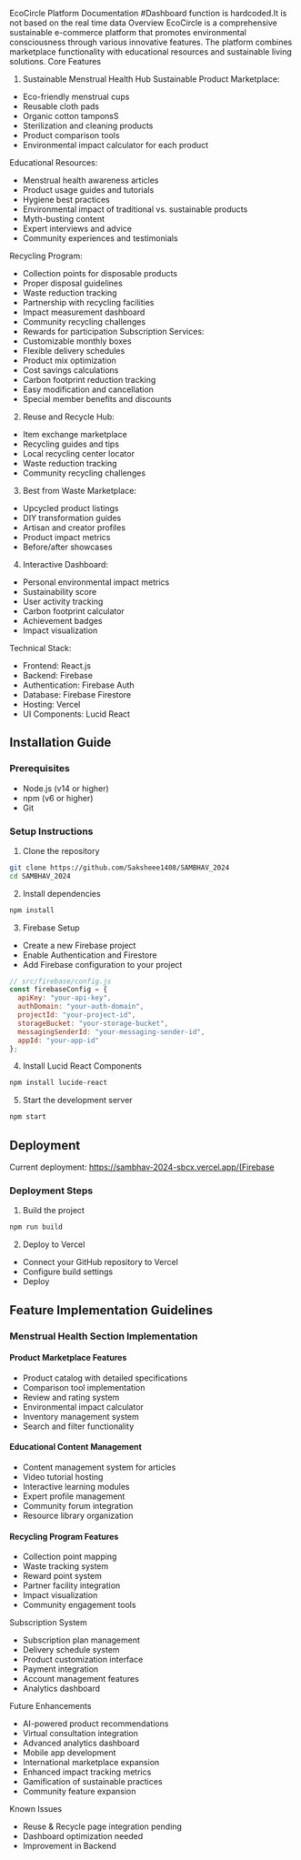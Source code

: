  EcoCircle Platform Documentation
#Dashboard function is hardcoded.It is not based on the real time data
Overview
EcoCircle is a comprehensive sustainable e-commerce platform that promotes environmental consciousness through various innovative features. The platform combines marketplace functionality with educational resources and sustainable living solutions.
Core Features

 1. Sustainable Menstrual Health Hub
Sustainable Product Marketplace:
- Eco-friendly menstrual cups
- Reusable cloth pads
- Organic cotton tamponsS
- Sterilization and cleaning products
- Product comparison tools
- Environmental impact calculator for each product

 Educational Resources:
- Menstrual health awareness articles
- Product usage guides and tutorials
- Hygiene best practices
- Environmental impact of traditional vs. sustainable products
- Myth-busting content
- Expert interviews and advice
- Community experiences and testimonials

 Recycling Program:
- Collection points for disposable products
- Proper disposal guidelines
- Waste reduction tracking
- Partnership with recycling facilities
- Impact measurement dashboard
- Community recycling challenges
- Rewards for participation
Subscription Services:
- Customizable monthly boxes
- Flexible delivery schedules
- Product mix optimization
- Cost savings calculations
- Carbon footprint reduction tracking
- Easy modification and cancellation
- Special member benefits and discounts

2. Reuse and Recycle Hub:
- Item exchange marketplace
- Recycling guides and tips
- Local recycling center locator
- Waste reduction tracking
- Community recycling challenges

3. Best from Waste Marketplace:
- Upcycled product listings
- DIY transformation guides
- Artisan and creator profiles
- Product impact metrics
- Before/after showcases

4. Interactive Dashboard:
- Personal environmental impact metrics
- Sustainability score
- User activity tracking
- Carbon footprint calculator
- Achievement badges
- Impact visualization

 Technical Stack:
- Frontend: React.js
- Backend: Firebase
- Authentication: Firebase Auth
- Database: Firebase Firestore
- Hosting: Vercel
- UI Components: Lucid React

## Installation Guide

### Prerequisites
- Node.js (v14 or higher)
- npm (v6 or higher)
- Git

### Setup Instructions

1. Clone the repository
```bash
git clone https://github.com/Saksheee1408/SAMBHAV_2024
cd SAMBHAV_2024
```

2. Install dependencies
```bash
npm install
```

3. Firebase Setup
- Create a new Firebase project
- Enable Authentication and Firestore
- Add Firebase configuration to your project
```javascript
// src/firebase/config.js
const firebaseConfig = {
  apiKey: "your-api-key",
  authDomain: "your-auth-domain",
  projectId: "your-project-id",
  storageBucket: "your-storage-bucket",
  messagingSenderId: "your-messaging-sender-id",
  appId: "your-app-id"
};
```

4. Install Lucid React Components
```bash
npm install lucide-react
```

5. Start the development server
```bash
npm start
```

## Deployment
Current deployment: https://sambhav-2024-sbcx.vercel.app/(Firebase

### Deployment Steps
1. Build the project
```bash
npm run build
```

2. Deploy to Vercel
- Connect your GitHub repository to Vercel
- Configure build settings
- Deploy

## Feature Implementation Guidelines

### Menstrual Health Section Implementation

#### Product Marketplace Features
- Product catalog with detailed specifications
- Comparison tool implementation
- Review and rating system
- Environmental impact calculator
- Inventory management system
- Search and filter functionality

#### Educational Content Management
- Content management system for articles
- Video tutorial hosting
- Interactive learning modules
- Expert profile management
- Community forum integration
- Resource library organization

#### Recycling Program Features
- Collection point mapping
- Waste tracking system
- Reward point system
- Partner facility integration
- Impact visualization
- Community engagement tools

 Subscription System
- Subscription plan management
- Delivery schedule system
- Product customization interface
- Payment integration
- Account management features
- Analytics dashboard

 Future Enhancements
- AI-powered product recommendations
- Virtual consultation integration
- Advanced analytics dashboard
- Mobile app development
- International marketplace expansion
- Enhanced impact tracking metrics
- Gamification of sustainable practices
- Community feature expansion

 Known Issues
- Reuse & Recycle page integration pending
- Dashboard optimization needed
- Improvement in Backend
